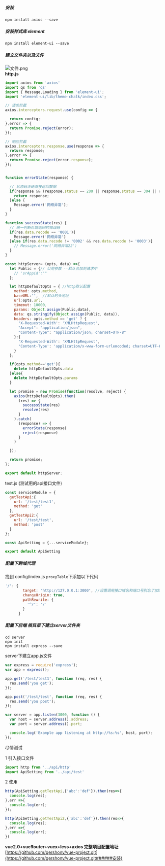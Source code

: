 ##### 安装

```
npm install axios --save
```

##### 安装样式库 element

```
npm install element-ui --save
```

##### 建立文件夹以及文件

![文件.png](https://upload-images.jianshu.io/upload_images/8677726-9ba6dbd5ffb57ac0.png?imageMogr2/auto-orient/strip|imageView2/2/w/1240)  
**http.js**

```js
import axios from 'axios'
import qs from 'qs'
import { Message,Loading } from 'element-ui';
import 'element-ui/lib/theme-chalk/index.css';

// 请求拦截
axios.interceptors.request.use(config => {

  return config;
},error => {
  return Promise.reject(error);
});

// 响应拦截
axios.interceptors.response.use(response => {
  return response;
},error => {
  return Promise.reject(error.response);
});


function errorState(response) {

  // 状态码正确直接返回数据
  if(response && (response.status == 200 || response.status == 304 || response.status == 400)){
    return response;
  }else {
    Message.error('网络异常');
  }
}

function successState(res) {
  // 统一判断后端返回的错误码
  if(res.data.recode == '0001'){
    Message.error('网络异常')
  }else if(res.data.recode != '0002' && res.data.recode != '0003'){
    // Message.error('网络异常22')
  }
}

const httpServer= (opts, data) =>{
  let Public = {// 公用参数 --默认会加到请求中
    // 'srAppid':""
  };

  let httpDefaultOpts = { //http默认配置
    method: opts.method,
    baseURL:'',  //默认的头地址
    url:opts.url,
    timeout: 10000,
    params: Object.assign(Public,data),
    data: qs.stringify(Object.assign(Public, data)),
    headers: opts.method == 'get' ? {
      'X-Requested-With': 'XMLHttpRequest',
      "Accept": "application/json",
      "Content-Type": "application/json; charset=UTF-8"
    }:{
      'X-Requested-With': 'XMLHttpRequest',
      'Content-Type': 'application/x-www-form-urlencoded; charset=UTF-8'
    }
  };

  if(opts.method=='get'){
    delete httpDefaultOpts.data
  }else{
    delete httpDefaultOpts.params
  }

  let promise = new Promise(function(resolve, reject) {
    axios(httpDefaultOpts).then(
      (res) => {
        successState(res)
        resolve(res)
      }
    ).catch(
      (response) => {
        errorState(response)
        reject(response)
      }
    )

  });

  return promise;
};

export default httpServer;
```

test.js \(测试用的api接口文件\)

```js
const serviceModule = {
  getTestApi:{
    url: '/test/test1',
    method: 'get'
  },
  getTestApi2:{
    url: '/test/test',
    method: 'post'
  }
};

const ApiSetting = {...serviceModule};

export default ApiSetting
```

##### 配置下跨域代理

找到 config/index.js  `proxyTable`下添加以下代码

```js
'/': {
        target: 'http://127.0.0.1:3000', //设置调用接口域名和端口号别忘了加http
        changeOrigin: true,
        pathRewrite: {
          '^/': '/'
        }
      }
```

##### 配置下后端 根目录下建立server文件夹

```
cd server
npm init
npm install express --save
```

server下建立app.js文件

```js
var express = require('express');
var app = express();

app.get('/test/test1', function (req, res) {
  res.send('you get');
});

app.post('/test/test', function (req, res) {
  res.send('you post');
});

var server = app.listen(3000, function () {
  var host = server.address().address;
  var port = server.address().port;

  console.log('Example app listening at http://%s:%s', host, port);
});
```

尽情测试

1 引入接口文件

```js
import http from '../api/http'
import ApiSetting from '../api/test'
```

2 使用

```js
http(ApiSetting.getTestApi,{'abc':'def'}).then(res=>{
  console.log(res);
},err =>{
  console.log(err);
});

http(ApiSetting.getTestApi2,{'abc':'def'}).then(res=>{
  console.log(res);
},err =>{
  console.log(err);
})
```

**vue2.0+vueRouter+vuex+less+axios 完整项目配置地址** [https://github.com/gershonv/vue-project.git](https://github.com/gershonv/vue-project.git######安装)

